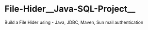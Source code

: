 # File-Hider__Java-SQL-Project__
Build a File Hider using - Java, JDBC, Maven, Sun mail authentication
